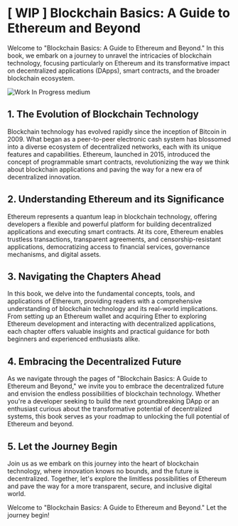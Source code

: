 # [ WIP ] Blockchain Basics: A Guide to Ethereum and Beyond

Welcome to "Blockchain Basics: A Guide to Ethereum and Beyond." In this book, we embark on a journey to unravel the intricacies of blockchain technology, focusing particularly on Ethereum and its transformative impact on decentralized applications (DApps), smart contracts, and the broader blockchain ecosystem.

![Work In Progress](https://miro.medium.com/v2/resize:fit:720/format:webp/1*mwXHpdt6CTQHxH78dwc6NA.jpeg)
<span class="pic-credit">medium</span>

## 1. The Evolution of Blockchain Technology

Blockchain technology has evolved rapidly since the inception of Bitcoin in 2009. What began as a peer-to-peer electronic cash system has blossomed into a diverse ecosystem of decentralized networks, each with its unique features and capabilities. Ethereum, launched in 2015, introduced the concept of programmable smart contracts, revolutionizing the way we think about blockchain applications and paving the way for a new era of decentralized innovation.

## 2. Understanding Ethereum and its Significance

Ethereum represents a quantum leap in blockchain technology, offering developers a flexible and powerful platform for building decentralized applications and executing smart contracts. At its core, Ethereum enables trustless transactions, transparent agreements, and censorship-resistant applications, democratizing access to financial services, governance mechanisms, and digital assets.

## 3. Navigating the Chapters Ahead

In this book, we delve into the fundamental concepts, tools, and applications of Ethereum, providing readers with a comprehensive understanding of blockchain technology and its real-world implications. From setting up an Ethereum wallet and acquiring Ether to exploring Ethereum development and interacting with decentralized applications, each chapter offers valuable insights and practical guidance for both beginners and experienced enthusiasts alike.

## 4. Embracing the Decentralized Future

As we navigate through the pages of "Blockchain Basics: A Guide to Ethereum and Beyond," we invite you to embrace the decentralized future and envision the endless possibilities of blockchain technology. Whether you're a developer seeking to build the next groundbreaking DApp or an enthusiast curious about the transformative potential of decentralized systems, this book serves as your roadmap to unlocking the full potential of Ethereum and beyond.

## 5. Let the Journey Begin

Join us as we embark on this journey into the heart of blockchain technology, where innovation knows no bounds, and the future is decentralized. Together, let's explore the limitless possibilities of Ethereum and pave the way for a more transparent, secure, and inclusive digital world.

Welcome to "Blockchain Basics: A Guide to Ethereum and Beyond." Let the journey begin!
